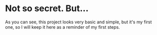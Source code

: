 <h1>Not so secret. But...</h1>
<p>As you can see, this project looks very basic and simple, but it's my first one, so I will keep it here as a reminder of my first steps.</p>

